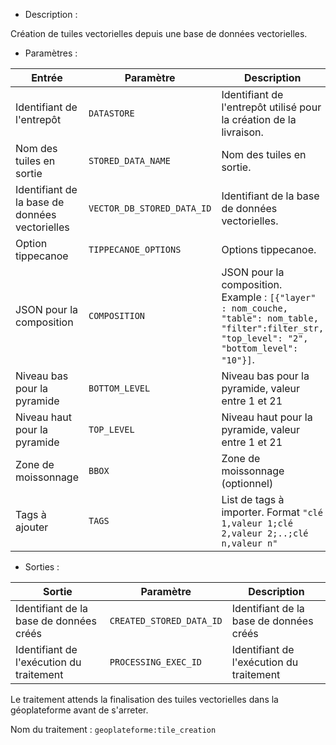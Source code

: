 - Description :

Création de tuiles vectorielles depuis une base de données vectorielles.

- Paramètres :

| Entrée           | Paramètre          | Description                                                |
|------------------|--------------------|------------------------------------------------------------|
| Identifiant de l'entrepôt    | `DATASTORE`        | Identifiant de l'entrepôt utilisé pour la création de la livraison.  |
| Nom des tuiles en sortie | `STORED_DATA_NAME`  | Nom des tuiles en sortie. |
| Identifiant de la base de données vectorielles | `VECTOR_DB_STORED_DATA_ID`      | Identifiant de la base de données vectorielles. |
| Option tippecanoe | `TIPPECANOE_OPTIONS`      | Options tippecanoe. |
| JSON pour la composition | `COMPOSITION`      | JSON pour la composition. Example : `[{"layer" : nom_couche, "table": nom_table, "filter":filter_str, "top_level": "2", "bottom_level": "10"}]`. |
| Niveau bas pour la pyramide | `BOTTOM_LEVEL`      | Niveau bas pour la pyramide, valeur entre 1 et 21 |
| Niveau haut pour la pyramide | `TOP_LEVEL`      | Niveau haut pour la pyramide, valeur entre 1 et 21 |
| Zone de moissonnage | `BBOX`      | Zone de moissonnage (optionnel) |
| Tags à ajouter | `TAGS`  | List de tags à importer. Format `"clé 1,valeur 1;clé 2,valeur 2;..;clé n,valeur n"` |

- Sorties :

| Sortie                             | Paramètre                           | Description                    |
|------------------------------------|-------------------------------------|--------------------------------|
| Identifiant de la base de données créés | `CREATED_STORED_DATA_ID`        | Identifiant de la base de données créés  |
| Identifiant de l'exécution du traitement | `PROCESSING_EXEC_ID`        | Identifiant de l'exécution du traitement  |

Le traitement attends la finalisation des tuiles vectorielles dans la géoplateforme avant de s'arreter.

Nom du traitement : `geoplateforme:tile_creation`
